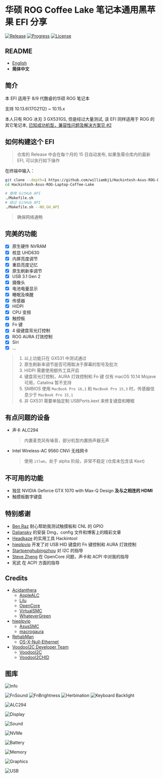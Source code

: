 # 华硕 ROG Coffee Lake 笔记本通用黑苹果 EFI 分享

[![Release](https://img.shields.io/github/release/williambj1/Hackintosh-Asus-ROG-Laptop-Coffee-Lake.svg)](https://github.com/williambj1/Hackintosh-Asus-ROG-Laptop-Coffee-Lake/releases)
[![Progress](https://img.shields.io/badge/Progress-完善中-ff69b4.svg)](https://github.com/williambj1/Hackintosh-Asus-ROG-Laptop-Coffee-Lake/issues/1)
[![License](https://img.shields.io/github/license/williambj1/Hackintosh-Asus-ROG-Laptop-Coffee-Lake)](/LICENSE)

## README

- [English](/README.md)
- **简体中文**

## 简介

本 EFI 适用于 8/9 代酷睿的华硕 ROG 笔记本

支持 10.13.6(17G2112) ~ 10.15.x

本人只有 ROG 冰刃 3 GX531GS, 但是经过大量测试, 该 EFI 同样适用于 ROG 的其它笔记本, [已知成功机型，兼容性问题及解决方案见 #2](https://github.com/williambj1/Hackintosh-Asus-ROG-Laptop-Coffee-Lake/issues/2)

## 如何构建这个 EFI

> 仓库的 Release 中会在每个月的 15 日自动发布, 如果急需仓库内的最新 EFI, 可以执行如下操作

在终端中输入：

```bash
git clone --depth=1 https://github.com/williambj1/Hackintosh-Asus-ROG-Laptop-Coffee-Lake.git
cd Hackintosh-Asus-ROG-Laptop-Coffee-Lake

# 使用 GitHub API
./Makefile.sh
# 绕过 GitHub API
./Makefile.sh --NO_GH_API
```

> 确保网络通畅

## 完美的功能

- [x] 原生硬件 NVRAM
- [x] 核显 UHD630
- [x] 内屏亮度调节
- [x] 重启亮度记忆
- [x] 原生刷新率调节
- [x] USB 3.1 Gen 2
- [x] 摄像头
- [x] 电池电量显示
- [x] 睡眠及唤醒
- [x] 传感器
- [x] HIDPI
- [x] CPU 变频
- [x] 触控板
- [x] Fn 键
- [x] 4 级键盘背光灯控制
- [x] ROG AURA 灯效控制
- [x] Siri
- [x] ...

> 1. 以上功能只在 GX531 中测试通过
> 1. 原生刷新率调节是否可用取决于屏幕的型号及批次
> 1. HIDPI 需要使用额外工具开启
> 1. 键盘背光灯控制，AURA 灯效控制和 Fn 键 仅有 macOS 10.14 Mojave 可用，Catalina 暂不支持
> 1. SMBIOS 使用 `MacBook Pro 16,1` 和 `MacBook Pro 15,3` 时，传感器信息少于 `MacBook Pro 15,1`
> 1. 非 GX531 需要单独定制 USBPorts.kext 来修复键盘和睡眠

## 有点问题的设备

- 声卡 ALC294
  > 内置麦克风有噪音，部分机型内置扬声器无声
- Intel Wireless-AC 9560 CNVi 无线网卡
  > 使用 `itlwm`，处于 alpha 阶段，非常不稳定 (仓库未包含该 Kext)
  
## 不可用的功能

- 独显 NVIDIA Geforce GTX 1070 with Max-Q Design **及与之相连的 HDMI**
- 触摸板数字键盘

## 特别感谢

- [Ben Raz](https://github.com/ben9923) 耐心帮助我测试触摸板和 CNL 的 GPIO
- [Daliansky](https://github.com/daliansky) 的安装 Dmg，config 文件和博客上的精彩文章
- [Headkaze](https://github.com/headkaze) 的实用工具 Hackintool
- [hieplpvip](https://github.com/hieplpvip) 开发了对 USB HID 键盘的 Fn 键控制和 AURA 灯效控制
- [Startpenghubingzhou](https://github.com/penghubingzhou) 对 I2C 的指导
- [Steve Zheng](https://github.com/stevezhengshiqi) 在 OpenCore 问题，声卡和 ACPI 中对我的指导
- 宪武 在 ACPI 方面的指导

## Credits

- [Acidanthera](https://github.com/acidanthera)
  - [AppleALC](https://github.com/acidanthera/AppleALC)
  - [Lilu](https://github.com/acidanthera/Lilu)
  - [OpenCore](https://github.com/acidanthera/OpenCorePkg)
  - [VirtualSMC](https://github.com/acidanthera/VirtualSMC)
  - [WhateverGreen](https://github.com/acidanthera/WhateverGreen)
- [hieplpvip](https://github.com/hieplpvip)
  - [AsusSMC](https://github.com/hieplpvip/AsusSMC)
  - [macrogaura](https://github.com/hieplpvip/macrogaura)
- [RehabMan](https://github.com/RehabMan)
  - [OS-X-Null-Ethernet](https://github.com/RehabMan/OS-X-Null-Ethernet)
- [VoodooI2C Developer Team](https://voodooi2c.github.io/#Credits%20and%20Acknowledgments/Credits%20and%20Acknowledgments)
  - [VoodooI2C](https://github.com/alexandred/VoodooI2C)
  - [VoodooI2CHID](https://github.com/alexandred/VoodooI2C)

## 图库

![Info](https://ae01.alicdn.com/kf/U8638fcf1315f447babcdb58458eec1959.jpg)

![FnSound](https://ae01.alicdn.com/kf/Udeb369199cb14cf492d7283287dda7d0q.jpg)
![FnBrightness](https://ae01.alicdn.com/kf/U2684e4e6b2fe4fd1b88d39f3a8e919f8B.jpg)
![Herbination](https://ae01.alicdn.com/kf/U6dc04804d02f4f2f9004ef2f569c1779S.jpg)
![Keyboard Backlight](https://ae01.alicdn.com/kf/Ue37c99db52424ce6af70e1f6166b41d6y.jpg)

![ALC294](https://ae01.alicdn.com/kf/U885dc3dc47e2492eba760bcb6cd744d7D.jpg)

![Display](https://ae01.alicdn.com/kf/Uf40d48c42ff14413b3e32f77b71a5ec98.jpg)

![Sound](https://ae01.alicdn.com/kf/U80597a28cb0e465796ac6e720c942918o.jpg)

![NVMe](https://ae01.alicdn.com/kf/Ucb99f738157e46ddb505a1c8c92fce56w.jpg)

![Battery](https://ae01.alicdn.com/kf/U59877fce8927493a934bfaf253ced982h.jpg)

![Memory](https://ae01.alicdn.com/kf/U18b67f405aa1466f9c10c104f69bc585Y.jpg)

![Graphics](https://ae01.alicdn.com/kf/Uf56c3eb4aa8f4227af1af628779af1fdY.jpg)

![USB](https://ae01.alicdn.com/kf/Ua4f6545ed5a942d09290f6636294c1b0G.jpg)
